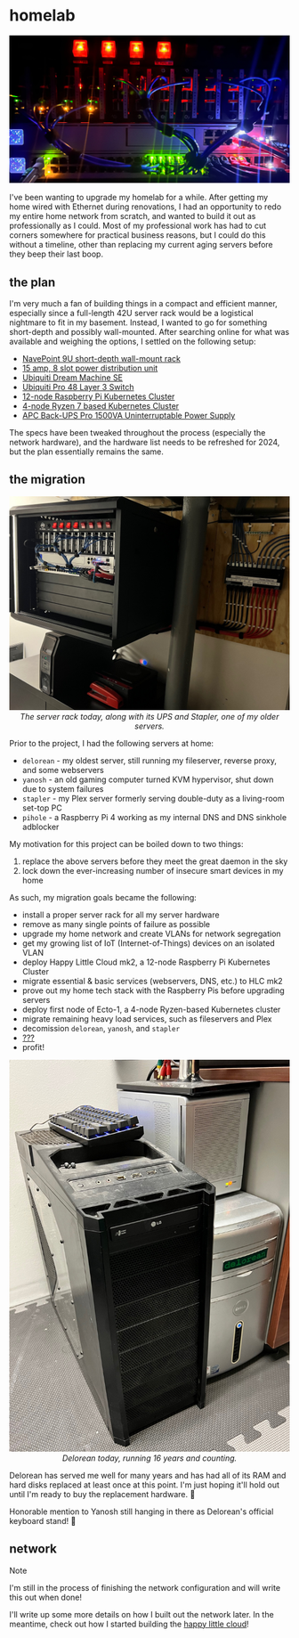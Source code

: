 # homelab

<!-- markdownlint-disable MD033 -->
<div style="text-align: center;">

!["A picture of my homelab in the dark with fancy, blinky lights."](./_media/hlc.jpg "You gotta have the Hollywood shot.")
</div>

I've been wanting to upgrade my homelab for a while. After getting my home wired with Ethernet during renovations, I had an opportunity to redo my entire home network from scratch, and wanted to build it out as professionally as I could. Most of my professional work has had to cut corners somewhere for practical business reasons, but I could do this without a timeline, other than replacing my current aging servers before they beep their last boop.

## the plan

I'm very much a fan of building things in a compact and efficient manner, especially since a full-length 42U server rack would be a logistical nightmare to fit in my basement. Instead, I wanted to go for something short-depth and possibly wall-mounted. After searching online for what was available and weighing the options, I settled on the following setup:

- [NavePoint 9U short-depth wall-mount rack](https://navepoint.com/navepoint-9u-600mm-depth-networking-cabinet-performance-series/)
- [15 amp, 8 slot power distribution unit](https://www.amazon.com/gp/product/B00KFZ98YO/ref=ppx_yo_dt_b_search_asin_title?ie=UTF8&psc=1)
- [Ubiquiti Dream Machine SE](https://store.ui.com/us/en/collections/unifi-dream-machine)
- [Ubiquiti Pro 48 Layer 3 Switch](https://store.ui.com/us/en/collections/unifi-switching-pro-ethernet)
- [12-node Raspberry Pi Kubernetes Cluster](https://www.amazon.com/gp/product/B098924W9M/ref=ppx_yo_dt_b_search_asin_title?ie=UTF8&psc=1)
- [4-node Ryzen 7 based Kubernetes Cluster](https://pcpartpicker.com/user/EagleRock/saved/#view=Csv4pg)
- [APC Back-UPS Pro 1500VA Uninterruptable Power Supply](https://www.apc.com/us/en/product/BN1500M2/apc-backups-pro-1500va-tower-120v-10-nema-515r-outlets-lcd-1-usb-type-c-+-1-usb-type-a-ports/)

The specs have been tweaked throughout the process (especially the network hardware), and the hardware list needs to be refreshed for 2024, but the plan essentially remains the same.

## the migration

<div style="text-align: center;">

![A picture of my homelab in New Jersey.](./_media/homelab2.jpg "A picture of my homelab in New Jersey.")*The server rack today, along with its UPS and Stapler, one of my older servers.*
</div>

Prior to the project, I had the following servers at home:

- `delorean` - my oldest server, still running my fileserver, reverse proxy, and some webservers
- `yanosh` - an old gaming computer turned KVM hypervisor, shut down due to system failures
- `stapler` - my Plex server formerly serving double-duty as a living-room set-top PC
- `pihole` - a Raspberry Pi 4 working as my internal DNS and DNS sinkhole adblocker

My motivation for this project can be boiled down to two things:

1. replace the above servers before they meet the great daemon in the sky
2. lock down the ever-increasing number of insecure smart devices in my home

As such, my migration goals became the following:

- install a proper server rack for all my server hardware
- remove as many single points of failure as possible
- upgrade my home network and create VLANs for network segregation
- get my growing list of IoT (Internet-of-Things) devices on an isolated VLAN
- deploy Happy Little Cloud mk2, a 12-node Raspberry Pi Kubernetes Cluster
- migrate essential & basic services (webservers, DNS, etc.) to HLC mk2
- prove out my home tech stack with the Raspberry Pis before upgrading servers
- deploy first node of Ecto-1, a 4-node Ryzen-based Kubernetes cluster
- migrate remaining heavy load services, such as fileservers and Plex
- decomission `delorean`, `yanosh`, and `stapler`
- [???](https://www.youtube.com/watch?v=a5ih_TQWqCA)
- profit!

<div style="text-align: center;">

![A picture of my oldest running server on the floor.](./_media/delorean.jpg "You may not like it, but this is what the peak server hardware form looks like. :size=45%")<br>*Delorean today, running 16 years and counting.*
</div>

Delorean has served me well for many years and has had all of its RAM and hard disks replaced at least once at this point. I'm just hoping it'll hold out until I'm ready to buy the replacement hardware. :crossed_fingers:

Honorable mention to Yanosh still hanging in there as Delorean's official keyboard stand! :1st_place_medal:

## network

> [!NOTE]
> I'm still in the process of finishing the network configuration and will write this out when done!

I'll write up some more details on how I built out the network later. In the meantime, check out how I started building the [happy little cloud](hlc)!

